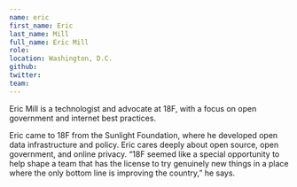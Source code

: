 ```yaml
---
name: eric
first_name: Eric
last_name: Mill
full_name: Eric Mill
role:
location: Washington, D.C.
github:
twitter:
team:
---
```


Eric Mill is a technologist and advocate at 18F, with a focus on open government and internet best practices.

Eric came to 18F from the Sunlight Foundation, where he developed open data infrastructure and policy. Eric cares deeply about open source, open government, and online privacy. “18F seemed like a special opportunity to help shape a team that has the license to try genuinely new things in a place where the only bottom line is improving the country,” he says.
